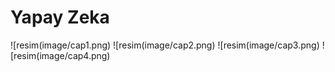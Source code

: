 # Yapay Zeka

![resim(image/cap1.png)
![resim(image/cap2.png)
![resim(image/cap3.png)
![resim(image/cap4.png)